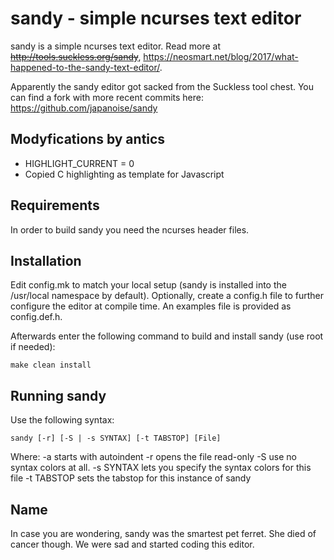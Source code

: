 sandy - simple ncurses text editor
==================================
sandy is a simple ncurses text editor. Read more at ~~http://tools.suckless.org/sandy~~, https://neosmart.net/blog/2017/what-happened-to-the-sandy-text-editor/.

Apparently the sandy editor got sacked from the Suckless tool chest. You can find a fork with more recent commits here: https://github.com/japanoise/sandy

Modyfications by antics
-----------------------
* HIGHLIGHT_CURRENT = 0
* Copied C highlighting as template for Javascript

Requirements
------------
In order to build sandy you need the ncurses header files.


Installation
------------
Edit config.mk to match your local setup (sandy is installed into the
/usr/local namespace by default). Optionally, create a config.h file to 
further configure the editor at compile time. An examples file is provided as 
config.def.h.

Afterwards enter the following command to build and install sandy (use root if
needed):

    make clean install


Running sandy
-------------
Use the following syntax:

	sandy [-r] [-S | -s SYNTAX] [-t TABSTOP] [File]

Where:
-a starts with autoindent
-r opens the file read-only
-S use no syntax colors at all.
-s SYNTAX  lets you specify the syntax colors for this file
-t TABSTOP sets the tabstop for this instance of sandy


Name
----
In case you are wondering, sandy was the smartest pet ferret. She died of
cancer though. We were sad and started coding this editor.

